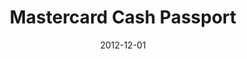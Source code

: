 ---
title: Mastercard Cash Passport
role: UX design
client: Red Ant / Mastercard
type: desktop
typedesc: Web App
description: I worked with Mastercard to design the onboarding and account management experience of its pre-paid multi-currency travel card.
date: 2012-12-01
casestudy: false
---